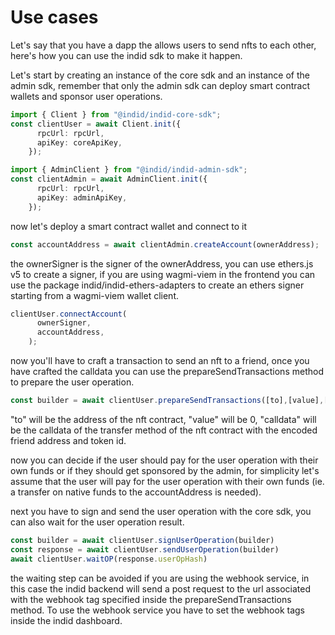 # Use cases

Let's say that you have a dapp the allows users to send nfts to each other, here's how you can use the indid sdk to make it happen.

Let's start by creating an instance of the core sdk and an instance of the admin sdk, remember that only the admin sdk can deploy smart contract wallets and sponsor user operations.

```ts
import { Client } from "@indid/indid-core-sdk";
const clientUser = await Client.init({
      rpcUrl: rpcUrl,
      apiKey: coreApiKey,
    });
```
  
```ts
import { AdminClient } from "@indid/indid-admin-sdk";
const clientAdmin = await AdminClient.init({
      rpcUrl: rpcUrl,
      apiKey: adminApiKey,
    });
```


now let's deploy a smart contract wallet and connect to it

```ts
const accountAddress = await clientAdmin.createAccount(ownerAddress);
```

the ownerSigner is the signer of the ownerAddress, you can use ethers.js v5 to create a signer, if you are using wagmi-viem in the frontend you can use the package indid/indid-ethers-adapters to create an ethers signer starting from a wagmi-viem wallet client.

```ts
clientUser.connectAccount(
      ownerSigner,
      accountAddress,
    );
```

now you'll have to craft a transaction to send an nft to a friend, once you have crafted the calldata you can use the prepareSendTransactions method to prepare the user operation.

```ts
const builder = await clientUser.prepareSendTransactions([to],[value],[calldata])
```

"to" will be the address of the nft contract, "value" will be 0, "calldata" will be the calldata of the transfer method of the nft contract with the encoded friend address and token id.

now you can decide if the user should pay for the user operation with their own funds or if they should get sponsored by the admin, for simplicity let's assume that the user will pay for the user operation with their own funds (ie. a transfer on native funds to the accountAddress is needed).

next you have to sign and send the user operation with the core sdk, you can also wait for the user operation result.

```ts
const builder = await clientUser.signUserOperation(builder)
const response = await clientUser.sendUserOperation(builder)
await clientUser.waitOP(response.userOpHash)
```

the waiting step can be avoided if you are using the webhook service, in this case the indid backend will send a post request to the url associated with the webhook tag specified inside the prepareSendTransactions method. To use the webhook service you have to set the webhook tags inside the indid dashboard.
